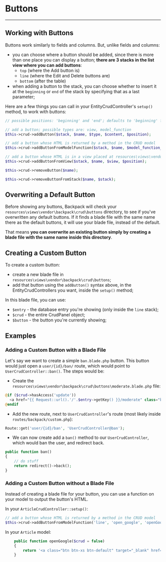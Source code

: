 # Buttons

---

## Working with Buttons

Buttons work similarly to fields and columns. But, unlike fields and columns:
- you can choose where a button should be added, since there is more than one place you can display a button; **there are 3 stacks in the list view where you can add buttons**:
  - ```top``` (where the Add button is)
  - ```line``` (where the Edit and Delete buttons are)
  - ```bottom``` (after the table)
- when adding a button to the stack, you can choose whether to insert it at the ```beginning``` or ```end``` of the stack by specifying that as a last parameter;

Here are a few things you can call in your EntityCrudController's ```setup()``` method, to work with buttons:

```php
// possible positions: 'beginning' and 'end'; defaults to 'beginning' for the 'line' stack, 'end' for the others;

// add a button; possible types are: view, model_function
$this->crud->addButton($stack, $name, $type, $content, $position);

// add a button whose HTML is returned by a method in the CRUD model
$this->crud->addButtonFromModelFunction($stack, $name, $model_function_name, $position);

// add a button whose HTML is in a view placed at resources\views\vendor\backpack\crud\buttons
$this->crud->addButtonFromView($stack, $name, $view, $position);

$this->crud->removeButton($name);

$this->crud->removeButtonFromStack($name, $stack);
```

## Overwriting a Default Button

Before showing any buttons, Backpack will check your ```resources\views\vendor\backpack\crud\buttons``` directory, to see if you've overwritten any default buttons. If it finds a blade file with the same name there as the default buttons, it will use your blade file, instead of the default.

That means **you can overwrite an existing button simply by creating a blade file with the same name inside this directory**.

## Creating a Custom Button

To create a custom button:
- create a new blade file in ```resources\views\vendor\backpack\crud\buttons```;
- add that button using the ```addButton()``` syntax above, in the EntityCrudControllers you want, inside the ```setup()``` method;

In this blade file, you can use:
- ```$entry``` - the database entry you're showing (only inside the ```line``` stack);
- ```$crud``` - the entire CrudPanel object;
- ```$button``` - the button you're currently showing;

## Examples

### Adding a Custom Button with a Blade File

Let's say we want to create a simple ```ban.blade.php``` button. This button would just open a ```user/{id}/ban/``` route, which would point to ```UserCrudController::ban()```. The steps would be:

- Create the ```resources\views\vendor\backpack\crud\buttons\moderate.blade.php``` file:
```php
@if ($crud->hasAccess('update'))
  <a href="{{ Request::url().'/'.$entry->getKey() }}/moderate" class="btn btn-xs btn-default"><i class="fa fa-ban"></i> Ban</a>
@endif
```
- Add the new route, next to ```UserCrudController```'s route (most likely inside ```routes/backpack/custom.php```):
```php
Route::get('user/{id}/ban', 'UserCrudController@ban');
```

- We can now create add a ```ban()``` method to our ```UserCrudController```, which would ban the user, and redirect back.
```php
public function ban() 
{
    // do stuff
    return redirect()->back();
}
```


### Adding a Custom Button without a Blade File

Instead of creating a blade file for your button, you can use a function on your model to output the button's HTML.

In your ```ArticleCrudController::setup()```:
```php
// add a button whose HTML is returned by a method in the CRUD model
$this->crud->addButtonFromModelFunction('line', 'open_google', 'openGoogle', 'beginning');
```

In your ```Article``` model:

```php
    public function openGoogle($crud = false)
    {
        return '<a class="btn btn-xs btn-default" target="_blank" href="http://google.com?q='.urlencode($this->text).'" data-toggle="tooltip" title="Just a demo custom button."><i class="fa fa-search"></i> Google it</a>';
    }
```